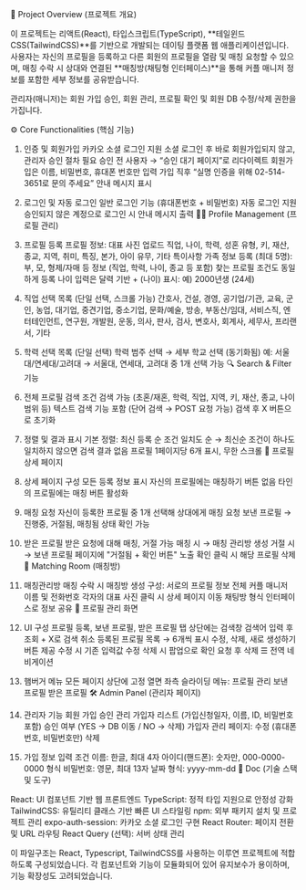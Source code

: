 📝 Project Overview (프로젝트 개요)

이 프로젝트는 리액트(React), 타입스크립트(TypeScript), **테일윈드CSS(TailwindCSS)**를 기반으로 개발되는 데이팅 플랫폼 웹 애플리케이션입니다.
사용자는 자신의 프로필을 등록하고 다른 회원의 프로필을 열람 및 매칭 요청할 수 있으며, 매칭 수락 시 상대와 연결된 **매칭방(채팅형 인터페이스)**을 통해 커플 매니저 정보를 포함한 세부 정보를 공유받습니다.

관리자(매니저)는 회원 가입 승인, 회원 관리, 프로필 확인 및 회원 DB 수정/삭제 권한을 가집니다.

⚙️ Core Functionalities (핵심 기능)

1. 인증 및 회원가입
카카오 소셜 로그인 지원
소셜 로그인 후 바로 회원가입되지 않고, 관리자 승인 절차 필요
승인 전 사용자 → “승인 대기 페이지”로 리다이렉트
회원가입은 이름, 비밀번호, 휴대폰 번호만 입력
가입 직후 “실명 인증을 위해 02-514-3651로 문의 주세요” 안내 메시지 표시
2. 로그인 및 자동 로그인
일반 로그인 기능 (휴대폰번호 + 비밀번호)
자동 로그인 지원
승인되지 않은 계정으로 로그인 시 안내 메시지 출력
🧑‍💻 Profile Management (프로필 관리)

3. 프로필 등록
프로필 정보:
대표 사진 업로드
직업, 나이, 학력, 성혼 유형, 키, 재산, 종교, 지역, 취미, 특징, 본가, 아이 유무, 기타 특이사항
가족 정보 등록 (최대 5명): 부, 모, 형제/자매 등 정보 (직업, 학력, 나이, 종교 등 포함)
찾는 프로필 조건도 동일하게 등록
나이 입력은 달력 기반 + (나이) 표시: 예) 2000년생 (24세)
4. 직업 선택 목록 (단일 선택, 스크롤 가능)
간호사, 건설, 경영, 공기업/기관, 교육, 군인, 농업, 대기업, 중견기업, 중소기업, 문화/예술, 방송, 부동산/임대, 서비스직, 엔터테인먼트, 연구원, 개발원, 운동, 의사, 판사, 검사, 변호사, 회계사, 세무사, 프리랜서, 기타
5. 학력 선택 목록 (단일 선택)
학력 범주 선택 → 세부 학교 선택 (동기화됨)
예: 서울대/연세대/고려대 → 서울대, 연세대, 고려대 중 1개 선택 가능
🔍 Search & Filter 기능

6. 전체 프로필 검색
조건 검색 가능 (초혼/재혼, 학력, 직업, 지역, 키, 재산, 종교, 나이 범위 등)
텍스트 검색 기능 포함 (단어 검색 → POST 요청 가능)
검색 후 X 버튼으로 초기화
7. 정렬 및 결과 표시
기본 정렬: 최신 등록 순
조건 일치도 순 → 최신순
조건이 하나도 일치하지 않으면 검색 결과 없음
프로필 1페이지당 6개 표시, 무한 스크롤
📄 프로필 상세 페이지

8. 상세 페이지 구성
모든 등록 정보 표시
자신의 프로필에는 매칭하기 버튼 없음
타인의 프로필에는 매칭 버튼 활성화
9. 매칭 요청
자신이 등록한 프로필 중 1개 선택해 상대에게 매칭 요청
보낸 프로필 → 진행중, 거절됨, 매칭됨 상태 확인 가능
10. 받은 프로필
받은 요청에 대해 매칭, 거절 가능
매칭 시 → 매칭 관리방 생성
거절 시 → 보낸 프로필 페이지에 "거절됨 + 확인 버튼" 노출
확인 클릭 시 해당 프로필 삭제
💬 Matching Room (매칭방)

11. 매칭관리방
매칭 수락 시 매칭방 생성
구성:
서로의 프로필 정보 전체
커플 매니저 이름 및 전화번호
각자의 대표 사진 클릭 시 상세 페이지 이동
채팅방 형식 인터페이스로 정보 공유
📂 프로필 관리 화면

12. UI 구성
프로필 등록, 보낸 프로필, 받은 프로필 탭
상단에는 검색창
검색어 입력 후 조회 + X로 검색 취소
등록된 프로필 목록 → 6개씩 표시
수정, 삭제, 새로 생성하기 버튼 제공
수정 시 기존 입력값 수정
삭제 시 팝업으로 확인 요청 후 삭제
☰ 전역 네비게이션

13. 햄버거 메뉴
모든 페이지 상단에 고정
열면 좌측 슬라이딩 메뉴:
프로필 관리
보낸 프로필
받은 프로필
🛠 Admin Panel (관리자 페이지)

14. 관리자 기능
회원 가입 승인 관리
가입자 리스트 (가입신청일자, 이름, ID, 비밀번호 포함)
승인 여부 (YES → DB 이동 / NO → 삭제)
가입자 관리 페이지:
수정 (휴대폰 번호, 비밀번호만)
삭제
15. 가입 정보 입력 조건
이름: 한글, 최대 4자
아이디(핸드폰): 숫자만, 000-0000-0000 형식
비밀번호: 영문, 최대 13자
날짜 형식: yyyy-mm-dd
🧱 Doc (기술 스택 및 도구)

React: UI 컴포넌트 기반 웹 프론트엔드
TypeScript: 정적 타입 지원으로 안정성 강화
TailwindCSS: 유틸리티 클래스 기반 빠른 UI 스타일링
npm: 외부 패키지 설치 및 프로젝트 관리
expo-auth-session: 카카오 소셜 로그인 구현
React Router: 페이지 전환 및 URL 라우팅
React Query (선택): 서버 상태 관리

이 파일구조는 React, Typescript, TailwindCSS를 사용하는 이루연 프로젝트에 적합하도록 구성되었습니다. 각 컴포넌트와 기능이 모듈화되어 있어 유지보수가 용이하며, 기능 확장성도 고려되었습니다.
